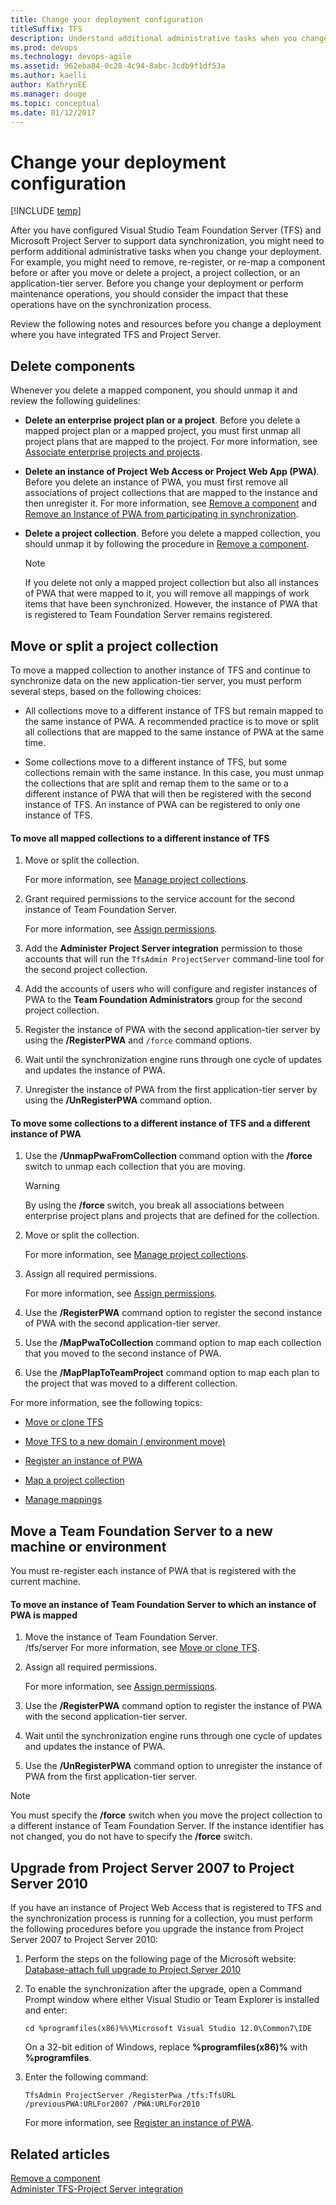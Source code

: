 ```yaml
---
title: Change your deployment configuration
titleSuffix: TFS 
description: Understand additional administrative tasks when you change your settings using Team Foundation Server & Project Server
ms.prod: devops
ms.technology: devops-agile 
ms.assetid: 962eba84-0c28-4c94-8abc-3cdb9f1df53a
ms.author: kaelli
author: KathrynEE
ms.manager: douge
ms.topic: conceptual
ms.date: 01/12/2017
---
```


# Change your deployment configuration

[!INCLUDE [temp](../../_shared/tfs-ps-sync-header.md)]

<a name="top"></a> After you have configured Visual Studio Team Foundation Server (TFS) and Microsoft Project Server to support data synchronization, you might need to perform additional administrative tasks when you change your deployment. For example, you might need to remove, re-register, or re-map a component before or after you move or delete a project, a project collection, or an application-tier server. Before you change your deployment or perform maintenance operations, you should consider the impact that these operations have on the synchronization process.  
  
 Review the following notes and resources before you change a deployment where you have integrated TFS and Project Server.  
  
 
  
##  <a name="deleting"></a> Delete components  
 Whenever you delete a mapped component, you should unmap it and review the following guidelines:  
  
-   **Delete an enterprise project plan or a project**. Before you delete a mapped project plan or a mapped project, you must first unmap all project plans that are mapped to the project. For more information, see [Associate enterprise projects and projects](manage-associations-enterprise-projects.md).  
  
-   **Delete an instance of Project Web Access or Project Web App (PWA)**. Before you delete an instance of PWA, you must first remove all associations of project collections that are mapped to the instance and then unregister it. For more information, see [Remove a component](remove-component-from-synchronization.md) and [Remove an Instance of PWA from participating in synchronization](remove-component-from-synchronization.md#removepwa).  
  
-   **Delete a project collection**. Before you delete a mapped collection, you should unmap it by following the procedure in [Remove a component](remove-component-from-synchronization.md).  
  
    > [!NOTE]
    >  If you delete not only a mapped project collection but also all instances of PWA that were mapped to it, you will remove all mappings of work items that have been synchronized. However, the instance of PWA that is registered to Team Foundation Server remains registered.  
  
##  <a name="tpc"></a> Move or split a project collection  
 To move a mapped collection to another instance of TFS and continue to synchronize data on the new application-tier server, you must perform several steps, based on the following choices:  
  
-   All collections move to a different instance of TFS but remain mapped to the same instance of PWA. A recommended practice is to move or split all collections that are mapped to the same instance of PWA at the same time.  
  
-   Some collections move to a different instance of TFS, but some collections remain with the same instance. In this case, you must unmap the collections that are split and remap them to the same or to a different instance of PWA that will then be registered with the second instance of TFS. An instance of PWA can be registered to only one instance of TFS.  
  
#### To move all mapped collections to a different instance of TFS  
  
1.  Move or split the collection.  

     For more information, see [Manage project collections](/tfs/server/admin/manage-team-project-collections).  
  
2.  Grant required permissions to the service account for the second instance of Team Foundation Server.  
  
     For more information, see [Assign permissions](assign-permissions-support-tfs-project-server-integration.md).  
  
3.  Add the **Administer Project Server integration** permission to those accounts that will run the `TfsAdmin ProjectServer` command-line tool for the second project collection.  
  
4.  Add the accounts of users who will configure and register instances of PWA to the **Team Foundation Administrators** group for the second project collection.  
  
5.  Register the instance of PWA with the second application-tier server by using the **/RegisterPWA** and `/force` command options.  
  
6.  Wait until the synchronization engine runs through one cycle of updates and updates the instance of PWA.  
  
7.  Unregister the instance of PWA from the first application-tier server by using the **/UnRegisterPWA** command option.  
  
#### To move some collections to a different instance of TFS and a different instance of PWA  
  
1.  Use the **/UnmapPwaFromCollection** command option with the **/force** switch to unmap each collection that you are moving.  
  
    > [!WARNING]
    >  By using the **/force** switch, you break all associations between enterprise project plans and projects that are defined for the collection.  
  
2.  Move or split the collection.  

     For more information, see [Manage project collections](/tfs/server/admin/manage-team-project-collections).  
  
3.  Assign all required permissions.  
  
     For more information, see [Assign permissions](assign-permissions-support-tfs-project-server-integration.md).  
  
4.  Use the **/RegisterPWA** command option to register the second instance of PWA with the second application-tier server.  
  
5.  Use the **/MapPwaToCollection** command option to map each collection that you moved to the second instance of PWA.  
  
6.  Use the **/MapPlapToTeamProject** command option to map each plan to the project that was moved to a different collection.  
  
 For more information, see the following topics:  

-   [Move or clone TFS](/tfs/server/admin/move-across-domains)  

-   [Move TFS to a new domain ( environment move)](/tfs/server/admin/move-across-domains)  
  
-   [Register an instance of PWA](register-pwa.md)  
  
-   [Map a project collection](map-team-project-collection-to-pwa.md)  
  
-   [Manage mappings](manage-mappings-enterprise-project-team-project.md)  
  
##  <a name="tfs"></a> Move a Team Foundation Server to a new machine or environment  
 You must re-register each instance of PWA that is registered with the current machine.  
  
#### To move an instance of Team Foundation Server to which an instance of PWA is mapped  
  
1.  Move the instance of Team Foundation Server.  
  /tfs/server
     For more information, see [Move or clone TFS](/tfs/server/admin/move-clone-hardware).  
  
2.  Assign all required permissions.  
  
     For more information, see [Assign permissions](assign-permissions-support-tfs-project-server-integration.md).  
  
3.  Use the **/RegisterPWA** command option to register the instance of PWA with the second application-tier server.  
  
4.  Wait until the synchronization engine runs through one cycle of updates and updates the instance of PWA.  
  
5.  Use the **/UnRegisterPWA** command option to unregister the instance of PWA from the first application-tier server.  
  
> [!NOTE]
>  You must specify the **/force** switch when you move the project collection to a different instance of Team Foundation Server. If the instance identifier has not changed, you do not have to specify the **/force** switch.  
  
##  <a name="upgrading"></a> Upgrade from Project Server 2007 to Project Server 2010  
 If you have an instance of Project Web Access that is registered to TFS and the synchronization process is running for a collection, you must perform the following procedures before you upgrade the instance from Project Server 2007 to Project Server 2010:  
  
1.  Perform the steps on the following page of the Microsoft website: [Database-attach full upgrade to Project Server 2010](http://go.microsoft.com/fwlink/?LinkId=211859)  
  
2.  To enable the synchronization after the upgrade, open a Command Prompt window where either Visual Studio or Team Explorer is installed and enter:  
  
    ```  
    cd %programfiles(x86)%%\Microsoft Visual Studio 12.0\Common7\IDE  
    ```  
  
     On a 32-bit edition of Windows, replace **%programfiles(x86)%** with **%programfiles**.  
  
3.  Enter the following command:  
  
    ```  
    TfsAdmin ProjectServer /RegisterPwa /tfs:TfsURL /previousPWA:URLFor2007 /PWA:URLFor2010  
    ```  
  
     For more information, see [Register an instance of PWA](register-pwa.md).  
  
## Related articles  
 [Remove a component](remove-component-from-synchronization.md)   
 [Administer TFS-Project Server integration](administrate-integration-tfs-project-server.md)